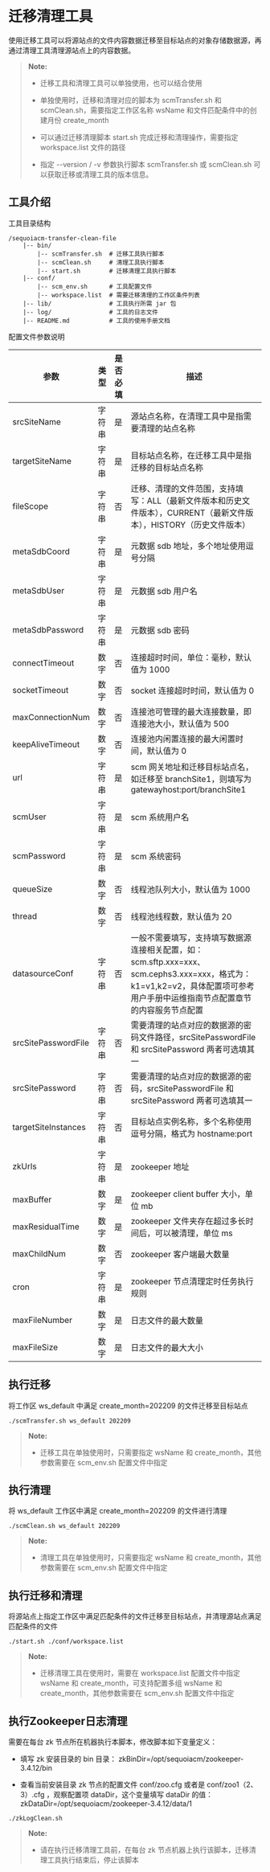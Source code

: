 # 迁移清理工具

使用迁移工具可以将源站点的文件内容数据迁移至目标站点的对象存储数据源，再通过清理工具清理源站点上的内容数据。

>  **Note:**
> * 迁移工具和清理工具可以单独使用，也可以结合使用
>
> * 单独使用时，迁移和清理对应的脚本为 scmTransfer.sh 和 scmClean.sh，需要指定工作区名称 wsName 和文件匹配条件中的创建月份 create_month
> 
> * 可以通过迁移清理脚本 start.sh 完成迁移和清理操作，需要指定 workspace.list 文件的路径
> 
> * 指定 --version / -v 参数执行脚本 scmTransfer.sh 或 scmClean.sh 可以获取迁移或清理工具的版本信息。

## 工具介绍

工具目录结构

```shell
/sequoiacm-transfer-clean-file
    |-- bin/                
        |-- scmTransfer.sh  # 迁移工具执行脚本
        |-- scmClean.sh     # 清理工具执行脚本
        |-- start.sh        # 迁移清理工具执行脚本
    |-- conf/               
        |-- scm_env.sh      # 工具配置文件 
        |-- workspace.list  # 需要迁移清理的工作区条件列表
    |-- lib/                # 工具执行所需 jar 包
    |-- log/                # 工具的日志文件
    |-- README.md           # 工具的使用手册文档
```
配置文件参数说明

| 参数                  | 类型                | 是否必填 | 描述                                                                                                           |                     
|---------------------|-------------------|------|--------------------------------------------------------------------------------------------------------------|
| srcSiteName         | 字符串               | 是    | 源站点名称，在清理工具中是指需要清理的站点名称                                                                                      |
| targetSiteName      | 字符串               | 是    | 目标站点名称，在迁移工具中是指迁移的目标站点名称                                                                                     |
| fileScope           | 字符串               | 否    | 迁移、清理的文件范围，支持填写：ALL（最新文件版本和历史文件版本），CURRENT（最新文件版本），HISTORY（历史文件版本）                                           |
| metaSdbCoord        | 字符串               | 是    | 元数据 sdb 地址，多个地址使用逗号分隔                                                                                        |
| metaSdbUser         | 字符串               | 是    | 元数据 sdb 用户名                                                                                                  |
| metaSdbPassword     | 字符串               | 是    | 元数据 sdb 密码                                                                                                   |
| connectTimeout      | 数字                | 否    | 连接超时时间，单位：毫秒，默认值为 1000                                                                                       |
| socketTimeout       | 数字                | 否    | socket 连接超时时间，默认值为 0                                                                                         |
| maxConnectionNum    | 数字                | 否    | 连接池可管理的最大连接数量，即连接池大小，默认值为 500                                                                                |
| keepAliveTimeout    | 数字                | 否    | 连接池内闲置连接的最大闲置时间，默认值为 0                                                                                       |
| url                 | 字符串               | 是    | scm 网关地址和迁移目标站点名，如迁移至 branchSite1，则填写为 gatewayhost:port/branchSite1                                          |
| scmUser             | 字符串               | 是    | scm 系统用户名                                                                                                    |
| scmPassword         | 字符串               | 是    | scm 系统密码                                                                                                     |
| queueSize           | 数字                | 否    | 线程池队列大小，默认值为 1000                                                                                            |
| thread              | 数字                | 否    | 线程池线程数，默认值为 20                                                                                               |
| datasourceConf      | 字符串               | 否    | 一般不需要填写，支持填写数据源连接相关配置，如：scm.sftp.xxx=xxx、scm.cephs3.xxx=xxx，格式为：k1=v1,k2=v2，具体配置项可参考用户手册中运维指南节点配置章节的内容服务节点配置 |
| srcSitePasswordFile | 字符串               | 否    | 需要清理的站点对应的数据源的密码文件路径，srcSitePasswordFile 和 srcSitePassword 两者可选填其一                                           |
| srcSitePassword     | 字符串               | 否    | 需要清理的站点对应的数据源的密码，srcSitePasswordFile 和 srcSitePassword 两者可选填其一                                               |
| targetSiteInstances | 字符串               | 否    | 目标站点实例名称，多个名称使用逗号分隔，格式为 hostname:port                                                                        |
| zkUrls              | 字符串               | 是    | zookeeper 地址                                                                                                 |
| maxBuffer           | 数字                | 是    | zookeeper client buffer 大小，单位 mb                                                                             |
| maxResidualTime     | 数字                | 是    | zookeeper 文件夹存在超过多长时间后，可以被清理，单位 ms                                                                           |
| maxChildNum         | 数字                | 否    | zookeeper 客户端最大数量                                                                                            |
| cron                | 字符串               | 是    | zookeeper 节点清理定时任务执行规则                                                                                       |
| maxFileNumber       | 数字                 | 是    | 日志文件的最大数量                                                                                                    |
| maxFileSize         | 数字                 | 是    | 日志文件的最大大小                                                                                                    |

## 执行迁移

将工作区 ws_default 中满足 create_month=202209 的文件迁移至目标站点

```shell
./scmTransfer.sh ws_default 202209
```

>  **Note:**
> * 迁移工具在单独使用时，只需要指定 wsName 和 create_month，其他参数需要在 scm_env.sh 配置文件中指定

## 执行清理

将 ws_default 工作区中满足 create_month=202209 的文件进行清理

```shell
./scmClean.sh ws_default 202209
```

>  **Note:**
> * 清理工具在单独使用时，只需要指定 wsName 和 create_month，其他参数需要在 scm_env.sh 配置文件中指定

## 执行迁移和清理

将源站点上指定工作区中满足匹配条件的文件迁移至目标站点，并清理源站点满足匹配条件的文件

```shell
./start.sh ./conf/workspace.list
```

>  **Note:**
> * 迁移清理工具在使用时，需要在 workspace.list 配置文件中指定 wsName 和 create_month，可支持配置多组 wsName 和 create_month，其他参数需要在 scm_env.sh 配置文件中指定


## 执行Zookeeper日志清理
需要在每台 zk 节点所在机器执行本脚本，修改脚本如下变量定义：
- 填写 zk 安装目录的 bin 目录：
zkBinDir=/opt/sequoiacm/zookeeper-3.4.12/bin

- 查看当前安装目录 zk 节点的配置文件 conf/zoo.cfg 或者是 conf/zoo1（2、3）.cfg  ，观察配置项 dataDir，这个变量填写 dataDir 的值：
zkDataDir=/opt/sequoiacm/zookeeper-3.4.12/data/1

```shell
./zkLogClean.sh
```

>  **Note:**
> * 请在执行迁移清理工具前，在每台 zk 节点机器上执行该脚本，迁移清理工具执行结束后，停止该脚本